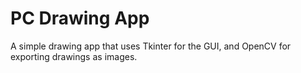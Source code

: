 # PC Drawing App

A simple drawing app that uses Tkinter for the GUI, and OpenCV for exporting drawings as images.

